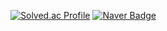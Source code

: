 <!---
kimgiraffe/kimgiraffe is a ✨ special ✨ repository because its `README.md` (this file) appears on your GitHub profile.
You can click the Preview link to take a look at your changes.
--->
[![Solved.ac Profile](http://mazassumnida.wtf/api/v2/generate_badge?boj=kimgiraffe)](https://solved.ac/kimgiraffe)
[![Naver Badge](https://img.shields.io/badge/Naver-03C75A?style=flat-square&logo=Naver&logoColor=white&link=mailto:kimgiraffe@naver.com)](mailto:kimgiraffe@naver.com)
